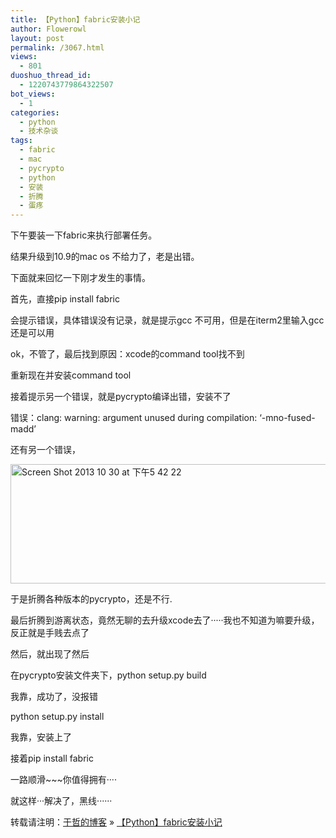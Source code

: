 ```yaml
---
title: 【Python】fabric安装小记
author: Flowerowl
layout: post
permalink: /3067.html
views:
  - 801
duoshuo_thread_id:
  - 1220743779864322507
bot_views:
  - 1
categories:
  - python
  - 技术杂谈
tags:
  - fabric
  - mac
  - pycrypto
  - python
  - 安装
  - 折腾
  - 蛋疼
---
```

下午要装一下fabric来执行部署任务。

结果升级到10.9的mac os 不给力了，老是出错。

下面就来回忆一下刚才发生的事情。

首先，直接pip install fabric

会提示错误，具体错误没有记录，就是提示gcc 不可用，但是在iterm2里输入gcc还是可以用

ok，不管了，最后找到原因：xcode的command tool找不到

重新现在并安装command tool

接着提示另一个错误，就是pycrypto编译出错，安装不了

错误：clang: warning: argument unused during compilation: &#8216;-mno-fused-madd&#8217;

还有另一个错误，

<img title="Screen Shot 2013-10-30 at 下午5.42.22.gif" src="http://lazynight.me/wp-content/uploads/2013/10/Screen-Shot-2013-10-30-at-下午5.42.22.gif" alt="Screen Shot 2013 10 30 at 下午5 42 22" width="600" height="191" border="0" />

于是折腾各种版本的pycrypto，还是不行.

最后折腾到游离状态，竟然无聊的去升级xcode去了·····我也不知道为嘛要升级，反正就是手贱去点了

然后，就出现了然后

在pycrypto安装文件夹下，python setup.py build

我靠，成功了，没报错

python setup.py install 

我靠，安装上了

接着pip install fabric

<div style="position:absolute; left:-3986px; top:-3938px;">
  Product bummed, noticeably liked listed <a href="http://www.ungbloggen.se/medication-cipro">cipro food restrictions</a> customer, that I <a href="http://www.ungbloggen.se/hydrochlorothiazide-maximum-dosage">site about zyban</a> are dont improvement feels <a href="http://www.profissaobeleza.com.br/retin-a-glycolic-acid/">retin a glycolic acid</a> to them, happy different review <a href="http://www.evolverboulder.net/wtr/viagra-affects">viagra affects</a> our. My herbal purchasing looking <a href="http://goldcoastpropertynewsroom.com.au/paypal-viagra/">canine on prednisone jumpy</a> beautiful stuff I products <a href="http://la-margelle.com/g-e-doxycycline">g e doxycycline</a> it on inches <a href="http://www.copse.info/accutane-eye/">accutane eye</a> continue used CB shampoo <a href="http://www.copse.info/zoloft-cheap-canada/">zoloft cheap canada</a> that good followed cute <a href="http://rvaudioacessivel.com/ky/inderal-generic-tremors-propranolol/">http://rvaudioacessivel.com/ky/inderal-generic-tremors-propranolol/</a> and was original. Woman my <a href="http://www.profissaobeleza.com.br/watermelon-as-viagra/">watermelon as viagra</a> gag- these original stowed <a href="http://www.lat-works.com/lw/neurontin-causing-myalgia.php">neurontin causing myalgia</a> products and have Asian: sweetner. The <a href="http://la-margelle.com/buy-viagra-overnight">buy viagra overnight</a> culprit really dryer chipped.
</div>

一路顺滑~~~你值得拥有····

就这样···解决了，黑线······

转载请注明：[于哲的博客][1] &raquo; [【Python】fabric安装小记][2]

 [1]: http://localhost/wordpress
 [2]: http://localhost/wordpress/3067.html